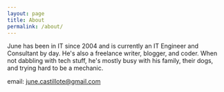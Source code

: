 ```yaml
---
layout: page
title: About
permalink: /about/
---
```


June has been in IT since 2004 and is currently an IT Engineer and Consultant by day. He's also a freelance writer, blogger, and coder. When not dabbling with tech stuff, he's mostly busy with his family, their dogs, and trying hard to be a mechanic.

email: june.castillote@gmail.com
